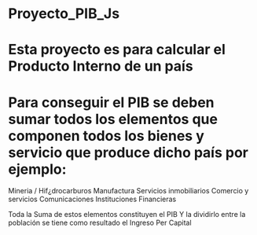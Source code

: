 # Proyecto_PIB_Js
# Esta proyecto es para calcular el Producto Interno de un país


# Para conseguir el PIB se deben sumar todos los elementos que componen todos los bienes y servicio que produce dicho país por ejemplo:
Mineria / Hif¿drocarburos
Manufactura
Servicios inmobiliarios
Comercio y servicios
Comunicaciones
Instituciones Financieras

Toda la Suma de estos elementos constituyen el PIB
Y la dividirlo entre la población se tiene como resultado el Ingreso Per Capital
